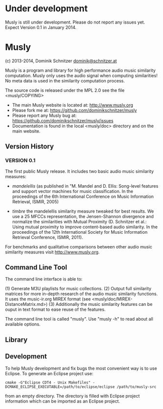 # Under development #

Musly is still under development. Please do not report any issues yet.
Expect Version 0.1 in January 2014.

Musly
=====

(c) 2013-2014, Dominik Schnitzer <dominik@schnitzer.at>

Musly is a program and library for high performance audio music similarity
computation. Musly only uses the audio signal when computing similarities!
No meta data is used in the similarity computation process.

The source code is released under the MPL 2.0 see the file <musly/COPYING>

* The main Musly website is located at: <http://www.musly.org>
* Please fork me at: <https://github.com/dominikschnitzer/musly>
* Please report any Musly bug at:
  <https://github.com/dominikschnitzer/musly/issues>
* Documentation is found in the local <musly/doc> directory and on the main
  website.


## Version History ##

### VERSION 0.1 ###

The first public Musly release. It includes two basic audio music similarity
measures:

-   *mandelellis* (as published in "M. Mandel and D. Ellis: Song-level
    features and support vector machines for music classification. In the
    proceedings of the 6th International Conference on Music Information Retrieval,
    ISMIR, 2005)
    
-   *timbre* the mandelellis similarity measure tweaked for best
    results. We use a 25 MFCCs representation, the Jensen-Shannon divergence
    and normalize the similarities with Mutual Proximity
    (D. Schnitzer et al.: Using mutual proximity to improve
    content-based audio similarity. In the proceedings of the 12th
    International Society for Music Information Retrieval
    Conference, ISMIR, 2011).

For benchmarks and qualitative comparisons between other audio music
similarity measures visit <http://www.musly.org>.


## Command Line Tool ##

The command line interface is able to:

  (1) Generate M3U playlists for music collections.
  (2) Output full similarity matrices for more in-depth research of the
  audio music similarity functions. It uses the music-ir.org MIREX format
  (see <musly/doc/MIREX-DistanceMatrix.md>)
  (3) Additionally the music similarity features can be ouput in text format
  to ease reuse of the features.
  
The command line tool is called "musly". Use "musly -h" to read about all
available options.


## Library ##



## Development ##

To help Musly development and fix bugs the most convenient way is to use
Eclipse. To generate an Eclipse project use:

```
cmake -G"Eclipse CDT4 - Unix Makefiles" -DCMAKE_ECLIPSE_EXECUTABLE=/path/to/eclipse/eclipse /path/to/musly-src
```

from an empty directory. The directory is filled with Eclipse project
information which can be imported as an Eclipse project.


